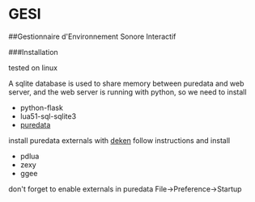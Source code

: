 # GESI
##Gestionnaire d'Environnement Sonore Interactif

###Installation

tested on linux

A sqlite database is used to share memory between puredata and web server, and the web server is running with python, so we need to install
* python-flask 
* lua51-sql-sqlite3
* [puredata](https://puredata.info/downloads/pure-data)

install puredata externals with [deken](https://github.com/pure-data/deken)
follow instructions and install
* pdlua
* zexy
* ggee

don't forget to enable externals in puredata File->Preference->Startup








